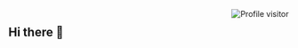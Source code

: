 <a href="https://komarev.com/ghpvc/?username=AL-STORE">
  <img align="right" src="https://komarev.com/ghpvc/?username=AL-STORE&label=Visitors&color=0e75b6&style=flat" alt="Profile visitor" />
</a>

## Hi there 👋
